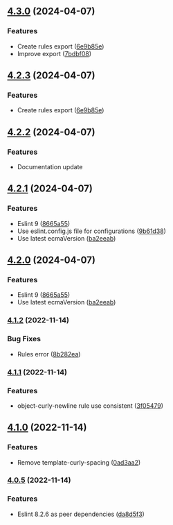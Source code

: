 ## [4.3.0](https://github.com/ravorona/eslint-config/compare/4.2.2...4.3.0) (2024-04-07)


### Features

* Create rules export ([6e9b85e](https://github.com/ravorona/eslint-config/commit/6e9b85e114062f76926f6e8638dea88756e5aed8))
* Improve export ([7bdbf08](https://github.com/ravorona/eslint-config/commit/7bdbf08d86fe102e946a66c5c2c28bc23495d351))

## [4.2.3](https://github.com/ravorona/eslint-config/compare/4.2.2...4.2.3) (2024-04-07)


### Features

* Create rules export ([6e9b85e](https://github.com/ravorona/eslint-config/commit/6e9b85e114062f76926f6e8638dea88756e5aed8))

## [4.2.2](https://github.com/ravorona/eslint-config/compare/4.2.1...4.2.2) (2024-04-07)

### Features

* Documentation update

## [4.2.1](https://github.com/ravorona/eslint-config/compare/4.1.2...4.2.1) (2024-04-07)

### Features

* Eslint 9 ([8665a55](https://github.com/ravorona/eslint-config/commit/8665a5527af4aeb9ce5ced966ef20e2938607c52))
* Use eslint.config.js file for configurations ([9b61d38](https://github.com/ravorona/eslint-config/commit/9b61d38c92bdc0b6d03905d95719a7fe7638e5e7))
* Use latest ecmaVersion ([ba2eeab](https://github.com/ravorona/eslint-config/commit/ba2eeab11fe9f8ff0c00ab6522f013d326ea1240))

## [4.2.0](https://github.com/ravorona/eslint-config/compare/4.1.2...4.2.0) (2024-04-07)

### Features

* Eslint 9 ([8665a55](https://github.com/ravorona/eslint-config/commit/8665a5527af4aeb9ce5ced966ef20e2938607c52))
* Use latest ecmaVersion ([ba2eeab](https://github.com/ravorona/eslint-config/commit/ba2eeab11fe9f8ff0c00ab6522f013d326ea1240))

### [4.1.2](https://github.com/ravorona/eslint-config/compare/4.1.1...4.1.2) (2022-11-14)

### Bug Fixes

* Rules error ([8b282ea](https://github.com/ravorona/eslint-config/commit/8b282ea672469bfdb7d36ba6a48be75554b8fba7))

### [4.1.1](https://github.com/ravorona/eslint-config/compare/4.1.0...4.1.1) (2022-11-14)

### Features

* object-curly-newline rule use consistent ([3f05479](https://github.com/ravorona/eslint-config/commit/3f05479a08fb6f6a39352a944d1737ceed9fecb9))

## [4.1.0](https://github.com/ravorona/eslint-config/compare/4.0.5...4.1.0) (2022-11-14)

### Features

* Remove template-curly-spacing ([0ad3aa2](https://github.com/ravorona/eslint-config/commit/0ad3aa21eb06c60c5b8e6b817af91e8a4e723d3f))

### [4.0.5](https://github.com/ravorona/eslint-config/compare/4.0.4...4.0.5) (2022-11-14)

### Features

* Eslint 8.2.6 as peer dependencies ([da8d5f3](https://github.com/ravorona/eslint-config/commit/da8d5f3773ebd25acd7bf943eab9dba04e05fc06))
